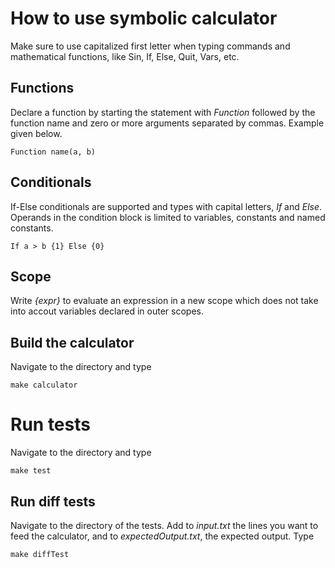 
# How to use symbolic calculator
Make sure to use capitalized first letter when typing commands and mathematical functions, like Sin, If, Else, Quit, Vars, etc.

## Functions
Declare a function by starting the statement with *Function* followed by the function name and zero or more arguments separated by commas. Example given below. 

```
Function name(a, b)
```

## Conditionals
If-Else conditionals are supported and types with capital letters, *If* and *Else*. Operands in the condition block is limited to variables, constants and named constants.

```
If a > b {1} Else {0}
```

## Scope
Write *{expr}* to evaluate an expression in a new scope which does not take into accout variables declared in outer scopes. 

## Build the calculator
Navigate to the directory and type 
```
make calculator
```

# Run tests
Navigate to the directory and type 
```
make test
```

## Run diff tests
Navigate to the directory of the tests. Add to *input.txt* the lines you want to feed the calculator, and to *expectedOutput.txt*, the expected output. Type 

```
make diffTest
```
